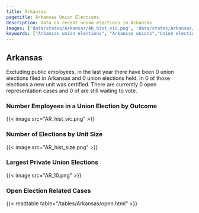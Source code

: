 ```yaml
---
title: Arkansas
pagetitle: Arkansas Union Elections
description: Data on recent union elections in Arkansas.
images: ['data/states/Arkansas/AR_hist_vic.png', 'data/states/Arkansas/AR_hist_size.png', 'data/states/Arkansas/AR_10.png']
keywords: ["Arkansas union elections", "Arkansas unions","Union elections"]
---
```

##  Arkansas

Excluding public employees, in the last year there have been 0 union elections filed in Arkansas and 0 union elections held. In 0 of those elections a new unit was certified. There are currently 0 open representation cases and 0 of are still waiting to vote.

### Number Employees in a Union Election by Outcome
{{< image src="AR_hist_vic.png" >}}

### Number of Elections by Unit Size
{{< image src="AR_hist_size.png" >}}

### Largest Private Union Elections
{{< image src="AR_10.png" >}}

### Open Election Related Cases
{{< readtable table="/tables/Arkansas/open.html" >}}


